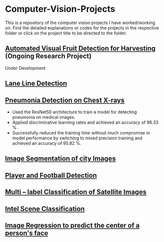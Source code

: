 # Computer-Vision-Projects
This is a repository of the computer vision projects I have worked/working on. Find the detailed explanations or codes for the projects in the respective folder or click on the project title to be directed to the folder.

## [Automated Visual Fruit Detection for Harvesting](https://github.com/ritvik02/Computer-Vision-Projects/tree/main/automated%20visual%20fruit%20detection%20for%20harvesting)   (Ongoing Research Project)
Under Development


## [Lane Line Detection](https://github.com/ritvik02/Computer-Vision-Projects/tree/main/Lane%20Line%20Detection)


## [Pneumonia Detection on Chest X-rays](https://github.com/ritvik02/Computer-Vision-Projects/tree/main/Pneumonia%20Detection%20on%20Chest%20X-rays)
-	Used the ResNet50 architecture to train a model for detecting pneumonia on medical images.
-	Applied discriminative learning rates and achieved an accuracy of 96.33 % .
-	Successfully reduced the training time without much compromise in model performance by switching to mixed 
precision training and achieved an accuracy of 95.82 %.


## [Image Segmentation of city Images](https://github.com/ritvik02/Computer-Vision-Projects/tree/main/Image%20Segmentation%20of%20City%20Images)


## [Player and Football Detection](https://github.com/ritvik02/Computer-Vision-Projects/tree/main/Player%20and%20Football%20Detection)


## [Multi – label Classification of Satellite Images](https://github.com/ritvik02/Computer-Vision-Projects/tree/main/Multi%20label%20classification%20of%20satellite%20images)


## [Intel Scene Classification](https://github.com/ritvik02/Computer-Vision-Projects/tree/main/Intel%20Scene%20Classification)


## [Image Regression to predict the center of a person's face](https://github.com/ritvik02/Computer-Vision-Projects/tree/main/Image%20regression%20to%20predict%20the%20centre%20of%20a%20person's%20face)
